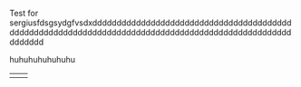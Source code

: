 Test for sergiusfdsgsydgfvsdxdddddddddddddddddddddddddddddddddddddddddddddddddddddddddddddddddddddddddddddddddddddddddddddddddddddddddd

huhuhuhuhuhuhu

|  |  |
| :--- | :--- |
|  |  |



